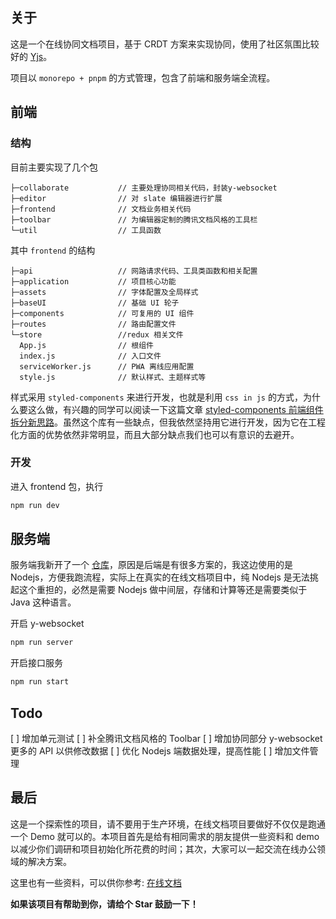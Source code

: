 ## 关于

这是一个在线协同文档项目，基于 CRDT 方案来实现协同，使用了社区氛围比较好的 [Yjs](https://github.com/yjs/yjs/tree/master)。

项目以 `monorepo + pnpm` 的方式管理，包含了前端和服务端全流程。

## 前端

### 结构

目前主要实现了几个包

```
├─collaborate           // 主要处理协同相关代码，封装y-websocket
├─editor                // 对 slate 编辑器进行扩展
├─frontend              // 文档业务相关代码
├─toolbar               // 为编辑器定制的腾讯文档风格的工具栏
└─util                  // 工具函数
```

其中 `frontend` 的结构

```
├─api                   // 网路请求代码、工具类函数和相关配置
├─application           // 项目核心功能
├─assets                // 字体配置及全局样式
├─baseUI                // 基础 UI 轮子
├─components            // 可复用的 UI 组件
├─routes                // 路由配置文件
└─store                 //redux 相关文件
  App.js                // 根组件
  index.js              // 入口文件
  serviceWorker.js      // PWA 离线应用配置
  style.js              // 默认样式、主题样式等
```

样式采用 `styled-components` 来进行开发，也就是利用 `css in js` 的方式，为什么要这么做，有兴趣的同学可以阅读一下这篇文章 [styled-components 前端组件拆分新思路](https://juejin.cn/post/6844903878580764686)。虽然这个库有一些缺点，但我依然坚持用它进行开发，因为它在工程化方面的优势依然非常明显，而且大部分缺点我们也可以有意识的去避开。

### 开发

进入 frontend 包，执行

```bash
npm run dev
```

## 服务端

服务端我新开了一个 [仓库](https://github.com/hzjswlgbsj/butterfly-service)，原因是后端是有很多方案的，我这边使用的是 Nodejs，方便我跑流程，实际上在真实的在线文档项目中，纯 Nodejs 是无法挑起这个重担的，必然是需要 Nodejs 做中间层，存储和计算等还是需要类似于 Java 这种语言。

开启 y-websocket

```bash
npm run server
```

开启接口服务

```bash
npm run start
```

## Todo

[ ] 增加单元测试
[ ] 补全腾讯文档风格的 Toolbar
[ ] 增加协同部分 y-websocket 更多的 API 以供修改数据
[ ] 优化 Nodejs 端数据处理，提高性能
[ ] 增加文件管理

## 最后

这是一个探索性的项目，请不要用于生产环境，在线文档项目要做好不仅仅是跑通一个 Demo 就可以的。本项目首先是给有相同需求的朋友提供一些资料和 demo 以减少你们调研和项目初始化所花费的时间；其次，大家可以一起交流在线办公领域的解决方案。

这里也有一些资料，可以供你参考: [在线文档](https://www.sixtyden.com/#/README?id=%f0%9f%8c%bf-%e5%9c%a8%e7%ba%bf%e6%96%87%e6%a1%a3)

**如果该项目有帮助到你，请给个 Star 鼓励一下！**
